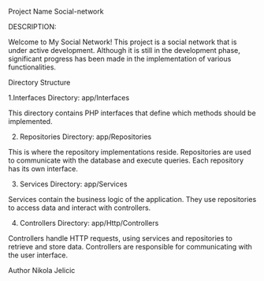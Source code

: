 Project Name
Social-network

DESCRIPTION: 

Welcome to My Social Network! This project is a social network that is under active development. Although it is still in the development phase, significant progress has been made in the implementation of various functionalities.

Directory Structure

1.Interfaces
Directory: app/Interfaces

This directory contains PHP interfaces that define which methods should be implemented.

2. Repositories
Directory: app/Repositories

This is where the repository implementations reside. Repositories are used to communicate with the database and execute queries. Each repository has its own interface.

3. Services
Directory: app/Services

Services contain the business logic of the application. They use repositories to access data and interact with controllers.

4. Controllers
Directory: app/Http/Controllers

Controllers handle HTTP requests, using services and repositories to retrieve and store data. Controllers are responsible for communicating with the user interface.

Author
Nikola Jelicic
